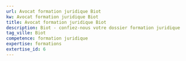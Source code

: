```yaml
---
url: Avocat formation juridique Biot
kw: Avocat formation juridique Biot
title: Avocat formation juridique Biot
description: Biot - confiez-nous votre dossier formation juridique
tag_ville: Biot
competence: formation juridique
expertise: formations
extertise_id: 6
---
```


